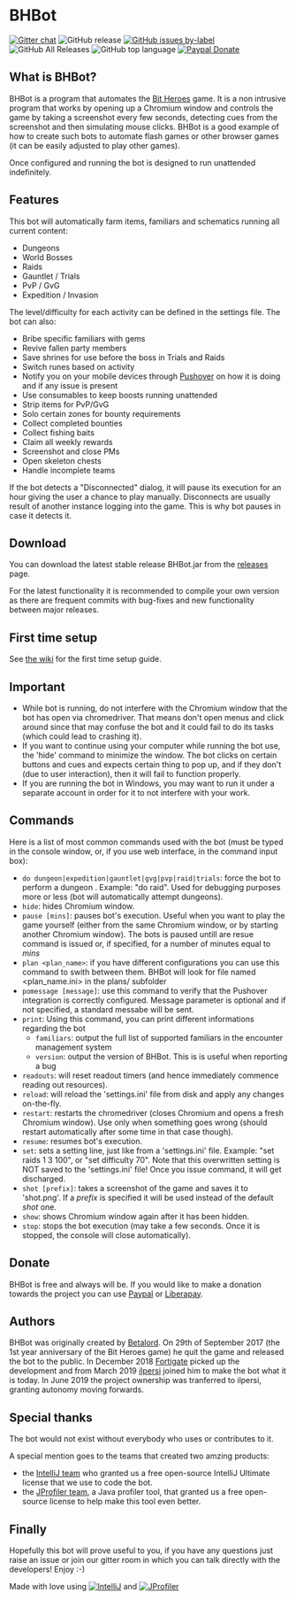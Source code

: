 # BHBot

[![Gitter chat](https://img.shields.io/gitter/room/ilpersi/BHBot.svg?color=red&style=plastic&logo=gitter)](https://gitter.im/BHBot/community)
![GitHub release](https://img.shields.io/github/release/ilpersi/BHBot.svg?label=last%20release&style=plastic&logo=docusign) 
[![GitHub issues by-label](https://img.shields.io/github/issues/ilpersi/BHBot/bug.svg?label=bug%28s%29&style=plastic&logo=hackaday)](https://github.com/ilpersi/BHBot/labels/bug)
![GitHub All Releases](https://img.shields.io/github/downloads/ilpersi/BHBot/total.svg?label=total%20downloads&style=plastic)
![GitHub top language](https://img.shields.io/github/languages/top/ilpersi/BHBot.svg?style=plastic&logo=java)
[![Paypal Donate](https://img.shields.io/badge/donate-paypal-informational.svg?logo=paypal&style=plastic)](https://www.paypal.me/ilpersi)

## What is BHBot?
BHBot is a program that automates the [Bit Heroes](http://www.kongregate.com/games/juppiomenz/bit-heroes) game.
It is a non intrusive program that works by opening up a Chromium window and controls the game by taking a screenshot every few seconds, detecting cues from the screenshot and
then simulating mouse clicks. BHBot is a good example of how to create such bots to automate flash games or other browser games
(it can be easily adjusted to play other games).

Once configured and running the bot is designed to run unattended indefinitely.

## Features
This bot will automatically farm items, familiars and schematics running all current content:
* Dungeons
* World Bosses
* Raids
* Gauntlet / Trials
* PvP / GvG
* Expedition / Invasion

The level/difficulty for each activity can be defined in the settings file. The bot can also:

* Bribe specific familiars with gems
* Revive fallen party members
* Save shrines for use before the boss in Trials and Raids
* Switch runes based on activity
* Notify you on your mobile devices through [Pushover](https://github.com/ilpersi/BHBot/wiki/Pushover-integration-Documentation) on how it is doing and if any issue is present
* Use consumables to keep boosts running unattended
* Strip items for PvP/GvG
* Solo certain zones for bounty requirements
* Collect completed bounties
* Collect fishing baits
* Claim all weekly rewards
* Screenshot and close PMs
* Open skeleton chests
* Handle incomplete teams

If the bot detects a "Disconnected" dialog, it will pause its execution for an hour giving the user a chance to play manually.
Disconnects are usually result of another instance logging into the game. This is why bot pauses in case it detects it.

## Download
You can download the latest stable release BHBot.jar from the [releases](https://github.com/ilpersi/BHBot/releases) page.

For the latest functionality it is recommended to compile your own version as there are frequent commits with bug-fixes and new functionality between major releases.

## First time setup

See [the wiki](https://github.com/ilpersi/BHBot/wiki) for the first time setup guide.

## Important

- While bot is running, do not interfere with the Chromium window that the bot has open via chromedriver. That means don't open menus and click around since that may confuse the bot and it could fail to do its tasks (which could lead to crashing it).
- If you want to continue using your computer while running the bot use, the 'hide' command to minimize the window. The bot clicks on certain buttons and cues and expects certain thing to pop up, and if they don't (due to user interaction), then it will fail to function properly. 
- If you are running the bot in Windows, you may want to run it under a separate account in order for it to not interfere with your work.

## Commands
Here is a list of most common commands used with the bot (must be typed in the console window, or, if you use web interface, in the
command input box):

- `do dungeon|expedition|gauntlet|gvg|pvp|raid|trials`: force the bot to perform a dungeon . Example: "do raid". Used for debugging purposes more or less (bot will automatically attempt dungeons).
- `hide`: hides Chromium window.
- `pause [mins]`: pauses bot's execution. Useful when you want to play the game yourself (either from the same Chromium window, or by starting another Chromium window). The bots is paused untill are resue command is issued or, if specified, for a number of minutes equal to _mins_
- `plan <plan_name>`: if you have different configurations you can use this command to swith between them. BHBot will look for file named <plan_name.ini> in the plans/ subfolder
- `pomessage [message]`: use this command to verify that the Pushover integration is correctly configured. Message parameter is optional and if not specified, a standard messabe will be sent.
- `print`: Using this command, you can print different informations regarding the bot
  - `familiars`: output the full list of supported familiars in the encounter management system
  - `version`: output the version of BHBot. This is is useful when reporting a bug
- `readouts`: will reset readout timers (and hence immediately commence reading out resources).
- `reload`: will reload the 'settings.ini' file from disk and apply any changes on-the-fly.
- `restart`: restarts the chromedriver (closes Chromium and opens a fresh Chromium window). Use only when something goes wrong (should restart automatically after some time in that case though).
- `resume`: resumes bot's execution.
- `set`: sets a setting line, just like from a 'settings.ini' file. Example: "set raids 1 3 100", or "set difficulty 70". Note that this overwritten setting is NOT saved to the 'settings.ini' file! Once you issue <reload> command, it will get discharged.
- `shot [prefix]`: takes a screenshot of the game and saves it to 'shot.png'. If a _prefix_ is specified it will be used instead of the default _shot_ one.
- `show`: shows Chromium window again after it has been hidden.
- `stop`: stops the bot execution (may take a few seconds. Once it is stopped, the console will close automatically).
  
## Donate
BHBot is free and always will be. If you would like to make a donation towards the project you can use [Paypal](https://www.paypal.me/ilpersi) or [Liberapay](https://liberapay.com/BHBot/donate).
  
## Authors
BHBot was originally created by [Betalord](https://github.com/Betalord). On 29th of September 2017 (the 1st year anniversary of the Bit Heroes game) he quit the game and released the bot to the public. In December 2018 [Fortigate](https://github.com/Fortigate) picked up the development and from March 2019 [ilpersi](https://github.com/ilpersi) joined him to make the bot what it is today. In June 2019 the project ownership was tranferred to ilpersi, granting autonomy moving forwards.

## Special thanks
The bot would not exist without everybody who uses or contributes to it.

A special mention goes to the teams that created two amzing products:
- the [IntelliJ team](https://www.jetbrains.com/?from=BHBot) who granted us a free open-source IntelliJ Ultimate license that we use to code the bot.
- the <a href="https://www.ej-technologies.com/products/jprofiler/overview.html" rel="external">JProfiler team</a>, a Java profiler tool, that granted us a free open-source license to help make this tool even better.

## Finally

Hopefully this bot will prove useful to you, if you have any questions just raise an issue or join our gitter room in which you can talk directly with the developers! Enjoy :-)

Made with love using [![IntelliJ](https://drive.google.com/uc?export=view&id=1DxGuLJD9hpkZ2ZWrAohwL2ePIMynRUqa)](https://www.jetbrains.com/?from=BHBot) and [![JProfiler](https://drive.google.com/uc?export=view&id=1O3bBvTXWRGuNJ8xdpDsp9lHfDQ4NCTnW)](https://www.ej-technologies.com/products/jprofiler/overview.html)
